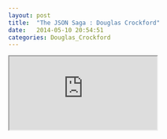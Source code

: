 ```yaml
---
layout: post
title:  "The JSON Saga : Douglas Crockford"
date:   2014-05-10 20:54:51
categories: Douglas_Crockford
---
```


<iframe class="embed" 
src="https://www.youtube.com/embed/-C-JoyNuQJs">
</iframe>